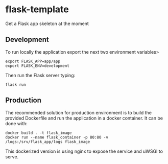 # flask-template
Get a Flask app skeleton at the moment

## Development

To run locally the application export the next two environment variables>

```shell
export FLASK_APP=app/app
export FLASK_ENV=development
```

Then run the Flask server typing:

```shell
flask run
```

## Production

The recommended solution for production environment is to build the provided Dockerfile and run the application in a docker container. It can be done with:

```shell
docker build . -t flask_image
docker run --name flask_container -p 80:80 -v /logs:/srv/flask_app/logs flask_image
```

This dockerized version is using nginx to expose the service and uWSGI to serve.